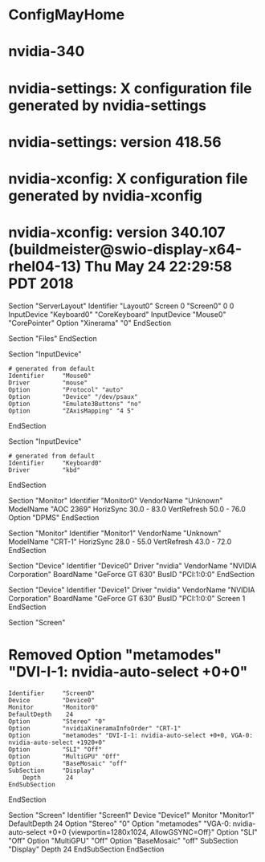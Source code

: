# ConfigMayHome
# nvidia-340

# nvidia-settings: X configuration file generated by nvidia-settings
# nvidia-settings:  version 418.56

# nvidia-xconfig: X configuration file generated by nvidia-xconfig
# nvidia-xconfig:  version 340.107  (buildmeister@swio-display-x64-rhel04-13)  Thu May 24 22:29:58 PDT 2018

Section "ServerLayout"
    Identifier     "Layout0"
    Screen      0  "Screen0" 0 0
    InputDevice    "Keyboard0" "CoreKeyboard"
    InputDevice    "Mouse0" "CorePointer"
    Option         "Xinerama" "0"
EndSection

Section "Files"
EndSection

Section "InputDevice"

    # generated from default
    Identifier     "Mouse0"
    Driver         "mouse"
    Option         "Protocol" "auto"
    Option         "Device" "/dev/psaux"
    Option         "Emulate3Buttons" "no"
    Option         "ZAxisMapping" "4 5"
EndSection

Section "InputDevice"

    # generated from default
    Identifier     "Keyboard0"
    Driver         "kbd"
EndSection

Section "Monitor"
    Identifier     "Monitor0"
    VendorName     "Unknown"
    ModelName      "AOC 2369"
    HorizSync       30.0 - 83.0
    VertRefresh     50.0 - 76.0
    Option         "DPMS"
EndSection

Section "Monitor"
    Identifier     "Monitor1"
    VendorName     "Unknown"
    ModelName      "CRT-1"
    HorizSync       28.0 - 55.0
    VertRefresh     43.0 - 72.0
EndSection

Section "Device"
    Identifier     "Device0"
    Driver         "nvidia"
    VendorName     "NVIDIA Corporation"
    BoardName      "GeForce GT 630"
    BusID          "PCI:1:0:0"
EndSection

Section "Device"
    Identifier     "Device1"
    Driver         "nvidia"
    VendorName     "NVIDIA Corporation"
    BoardName      "GeForce GT 630"
    BusID          "PCI:1:0:0"
    Screen          1
EndSection

Section "Screen"

# Removed Option "metamodes" "DVI-I-1: nvidia-auto-select +0+0"
    Identifier     "Screen0"
    Device         "Device0"
    Monitor        "Monitor0"
    DefaultDepth    24
    Option         "Stereo" "0"
    Option         "nvidiaXineramaInfoOrder" "CRT-1"
    Option         "metamodes" "DVI-I-1: nvidia-auto-select +0+0, VGA-0: nvidia-auto-select +1920+0"
    Option         "SLI" "Off"
    Option         "MultiGPU" "Off"
    Option         "BaseMosaic" "off"
    SubSection     "Display"
        Depth       24
    EndSubSection
EndSection

Section "Screen"
    Identifier     "Screen1"
    Device         "Device1"
    Monitor        "Monitor1"
    DefaultDepth    24
    Option         "Stereo" "0"
    Option         "metamodes" "VGA-0: nvidia-auto-select +0+0 {viewportin=1280x1024, AllowGSYNC=Off}"
    Option         "SLI" "Off"
    Option         "MultiGPU" "Off"
    Option         "BaseMosaic" "off"
    SubSection     "Display"
        Depth       24
    EndSubSection
EndSection
